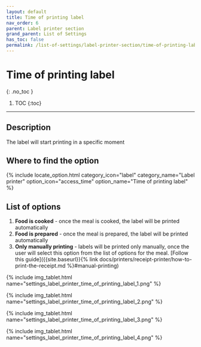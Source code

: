 ```yaml
---
layout: default
title: Time of printing label
nav_order: 6
parent: Label printer section
grand_parent: List of Settings
has_toc: false
permalink: /list-of-settings/label-printer-section/time-of-printing-label
---
```


# Time of printing label
{: .no_toc }

1. TOC
{:toc}

---

## Description
The label will start printing in a specific moment

## Where to find the option
{% include locate_option.html category_icon="label" category_name="Label printer" option_icon="access_time" option_name="Time of printing label" %}

## List of options
1. **Food is cooked** - once the meal is cooked, the label will be printed automatically
1. **Food is prepared** - once the meal is prepared, the label will be printed automatically
1. **Only manually printing** - labels will be printed only manually, once the user will select this option from the list of options for the meal. [Follow this guide]({{site.baseurl}}{% link docs/printers/receipt-printer/how-to-print-the-receipt.md %}#manual-printing)


{% include img_tablet.html name="settings_label_printer_time_of_printing_label_1.png" %}

{% include img_tablet.html name="settings_label_printer_time_of_printing_label_2.png" %}

{% include img_tablet.html name="settings_label_printer_time_of_printing_label_3.png" %}

{% include img_tablet.html name="settings_label_printer_time_of_printing_label_4.png" %}
